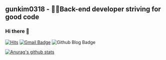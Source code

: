 ## gunkim0318 - 🙋‍♂️Back-end developer striving for good code
### Hi there 👋

[![Hits](https://hits.seeyoufarm.com/api/count/incr/badge.svg?url=https%3A%2F%2Fgithub.com%2Fgunkim0318&count_bg=%2379C83D&title_bg=%23555555&icon=&icon_color=%23E7E7E7&title=%EB%B0%A9%EB%AC%B8%EC%9E%90&edge_flat=false)](https://hits.seeyoufarm.com)
[![Gmail Badge](https://img.shields.io/badge/Gmail-d14836?style=flat-square&logo=Gmail&logoColor=white&link=mailto:gunkim0318@gmail.com)](mailto:gunkim0318@gmail.com)
![Github Blog Badge](http://img.shields.io/badge/-Tech%20Blog-655ced?style=flat&color=black&logo=github&link=https://gunkim0318.github.io)

[![Anurag's github stats](https://github-readme-stats.vercel.app/api?username=gunkim0318)](https://github.com/anuraghazra/github-readme-stats)
